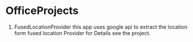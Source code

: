 # OfficeProjects

1. FusedLocationProvider
	this app uses google api to extract the location form 
	fused location Provider for Details see the project.

